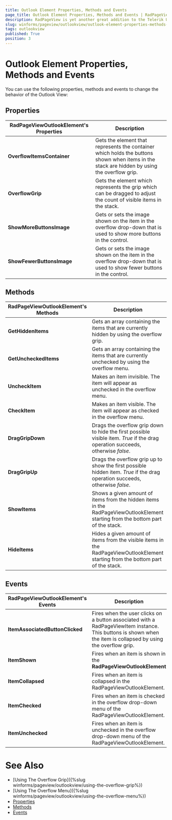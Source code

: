 ```yaml
---
title: Outlook Element Properties, Methods and Events
page_title: Outlook Element Properties, Methods and Events | RadPageView
description: RadPageView is yet another great addition to the Telerik UI for for WinForms suite. As the name implies, this control layouts pages of subcontrols in different views.
slug: winforms/pageview/outlookview/outlook-element-properties-methods-events
tags: outlookview
published: True
position: 3
---
```


# Outlook Element Properties, Methods and Events

You can use the following properties, methods and events to change the behavior of the Outlook View:

## Properties

|RadPageViewOutlookElement's Properties|Description|
|----|----|
|**OverflowItemsContainer**|Gets the element that represents the container which holds the buttons shown when items in the stack are hidden by using the overflow grip.|
|**OverflowGrip**|Gets the element which represents the grip which can be dragged to adjust the count of visible items in the stack.|
|**ShowMoreButtonsImage**|Gets or sets the image shown on the item in the overflow drop-down that is used to show more buttons in the control.|
**ShowFewerButtonsImage**|Gets or sets the image shown on the item in the overflow drop-down that is used to show fewer buttons in the control.|

## Methods

|RadPageViewOutlookElement's Methods|Description|
|----|----|
|**GetHiddenItems**|Gets an array containing the items that are currently hidden by using the overflow grip.|
|**GetUncheckedItems**|Gets an array containing the items that are currently unchecked by using the overflow menu.|
|**UncheckItem**|Makes an item invisible. The item will appear as unchecked in the overflow menu.|
|**CheckItem**|Makes an item visible. The item will appear as checked in the overflow menu.|
|**DragGripDown**|Drags the overflow grip down to hide the first possible visible item. *True* if the drag operation succeeds, otherwise *false*.|
|**DragGripUp**|Drags the overflow grip up to show the first possible hidden item. *True* if the drag operation succeeds, otherwise *false*.|
|**ShowItems**|Shows a given amount of items from the hidden items in the RadPageViewOutlookElement starting from the bottom part of the stack.|
|**HideItems**|Hides a given amount of items from the visible items in the RadPageViewOutlookElement starting from the bottom part of the stack.|

## Events

|RadPageViewOutlookElement's Events|Description|
|----|----|
|**ItemAssociatedButtonClicked**|Fires when the user clicks on a button associated with a RadPageViewItem instance. This buttons is shown when the item is collapsed by using the overflow grip.|
|**ItemShown**|Fires when an item is shown in the **RadPageViewOutlookElement**|
|**ItemCollapsed**|Fires when an item is collapsed in the RadPageViewOutlookElement.|
|**ItemChecked**|Fires when an item is checked in the overflow drop-down menu of the RadPageViewOutlookElement.|
|**ItemUnchecked**|Fires when an item is unchecked in the overflow drop-down menu of the RadPageViewOutlookElement.|

# See Also

* [Using The Overflow Grip]({%slug winforms/pageview/outlookview/using-the-overflow-grip%})	
* [Using The Overflow Menu]({%slug winforms/pageview/outlookview/using-the-overflow-menu%})	
* [Properties](https://docs.telerik.com/devtools/winforms/api/telerik.wincontrols.ui.radpageviewoutlookelement.html#properties)	
* [Methods](https://docs.telerik.com/devtools/winforms/api/telerik.wincontrols.ui.radpageviewoutlookelement.html#methods)	
* [Events](https://docs.telerik.com/devtools/winforms/api/telerik.wincontrols.ui.radpageviewoutlookelement.html#events)	
